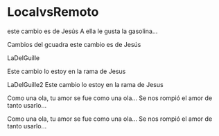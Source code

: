 # LocalvsRemoto

este cambio es de Jesús 
A ella le gusta la gasolina...

Cambios del gcuadra
este cambio es de Jesús

LaDelGuille

Este cambio lo estoy en la rama de Jesus

LaDelGuille2
Este cambio lo estoy en la rama de Jesus

Como una ola, tu amor se fue como una ola...
Se nos rompió el amor de tanto usarlo...

Como una ola, tu amor se fue como una ola...
Se nos rompió el amor de tanto usarlo...


